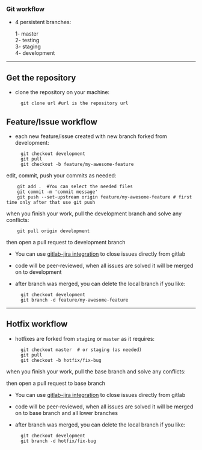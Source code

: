 ### Git workflow

* 4 persistent branches:

     1- master  
     2- testing  
     3- staging  
     4- development

_____

## Get the repository

* clone the repository on your machine:

        git clone url #url is the repository url

## Feature/Issue workflow

* each new feature/issue created with new branch forked from development:

        git checkout development
        git pull
        git checkout -b feature/my-awesome-feature
edit, commit, push your commits as needed:

        git add .  #You can select the needed files
        git commit -m 'commit message'
        git push --set-upstream origin feature/my-awesome-feature # first time only after that use git push
when you finish your work, pull the development branch and solve any conflicts:

        git pull origin development
then open a pull request to development branch

* You can use [gitlab-jira integration](https://docs.gitlab.com/ee/user/project/integrations/jira.html#closing-jira-issues) to close issues directly from gitlab

* code will be peer-reviewed, when all issues are solved it will be merged on to development     

* after branch was merged, you can delete the local branch if you like:    

        git checkout development  
        git branch -d feature/my-awesome-feature

_____

## Hotfix workflow

* hotfixes are forked from `staging` or `master` as it requires:  

        git checkout master  # or staging (as needed)
        git pull  
        git checkout -b hotfix/fix-bug   

when you finish your work, pull the base branch and solve any conflicts:

then open a pull request to base branch

* You can use [gitlab-jira integration](https://docs.gitlab.com/ee/user/project/integrations/jira.html#closing-jira-issues) to close issues directly from gitlab

* code will be peer-reviewed, when all issues are solved it will be merged on to base branch and all lower branches
* after branch was merged, you can delete the local branch if you like:    

        git checkout development  
        git branch -d hotfix/fix-bug  
